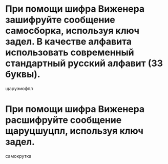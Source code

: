 # При помощи шифра Виженера зашифруйте сообщение самосборка, используя ключ задел. В качестве алфавита использовать современный стандартный русский алфавит (33 буквы).

щаруэиофпл

# При помощи шифра Виженера расшифруйте сообщение щаруцшуцпл, используя ключ задел.

самокрутка
